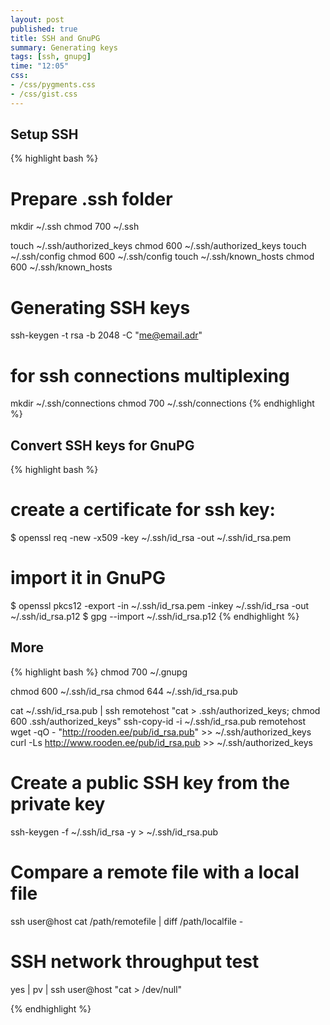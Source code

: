 ```yaml
---
layout: post
published: true
title: SSH and GnuPG
summary: Generating keys
tags: [ssh, gnupg]
time: "12:05"
css:
- /css/pygments.css
- /css/gist.css
---
```


Setup SSH
---------

{% highlight bash %}
# Prepare .ssh folder
mkdir ~/.ssh
chmod 700 ~/.ssh

touch ~/.ssh/authorized_keys
chmod 600 ~/.ssh/authorized_keys
touch ~/.ssh/config
chmod 600 ~/.ssh/config
touch ~/.ssh/known_hosts
chmod 600 ~/.ssh/known_hosts

# Generating SSH keys
ssh-keygen -t rsa -b 2048 -C "me@email.adr"

# for ssh connections multiplexing
mkdir ~/.ssh/connections
chmod 700 ~/.ssh/connections
{% endhighlight %}

Convert SSH keys for GnuPG
--------------------------

{% highlight bash %}
# create a certificate for ssh key:
$ openssl req -new -x509 -key ~/.ssh/id_rsa -out ~/.ssh/id_rsa.pem
# import it in GnuPG
$ openssl pkcs12 -export -in ~/.ssh/id_rsa.pem -inkey ~/.ssh/id_rsa -out ~/.ssh/id_rsa.p12
$ gpg --import ~/.ssh/id_rsa.p12
{% endhighlight %}

More
----

{% highlight bash %}
chmod 700 ~/.gnupg

chmod 600 ~/.ssh/id_rsa
chmod 644 ~/.ssh/id_rsa.pub  

cat ~/.ssh/id_rsa.pub | ssh remotehost "cat > .ssh/authorized_keys; chmod 600 .ssh/authorized_keys"
ssh-copy-id -i ~/.ssh/id_rsa.pub remotehost
wget -qO - "http://rooden.ee/pub/id_rsa.pub" >> ~/.ssh/authorized_keys
curl -Ls http://www.rooden.ee/pub/id_rsa.pub >> ~/.ssh/authorized_keys

# Create a public SSH key from the private key
ssh-keygen -f ~/.ssh/id_rsa -y > ~/.ssh/id_rsa.pub

# Compare a remote file with a local file
ssh user@host cat /path/remotefile | diff /path/localfile -

# SSH network throughput test
yes | pv | ssh user@host "cat > /dev/null"

{% endhighlight %}
